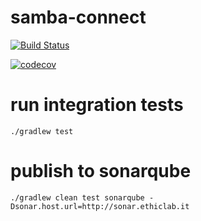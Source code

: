 samba-connect
=============

[![Build Status](https://travis-ci.org/montoyaedu/samba-connect.svg?branch=master)](https://travis-ci.org/montoyaedu/samba-connect)

[![codecov](https://codecov.io/gh/montoyaedu/samba-connect/branch/master/graph/badge.svg)](https://codecov.io/gh/montoyaedu/samba-connect)

run integration tests
=====================

`````
./gradlew test
`````

publish to sonarqube
====================

`````
./gradlew clean test sonarqube -Dsonar.host.url=http://sonar.ethiclab.it
`````
